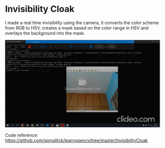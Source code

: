 # Invisibility Cloak

I made a real time invisibility using the camera, it converts the color scheme from RGB to HSV, creates a mask based on the color range in HSV and overlays the background into the mask.

![](cloak.gif)

Code reference: https://github.com/spmallick/learnopencv/tree/master/InvisibilityCloak